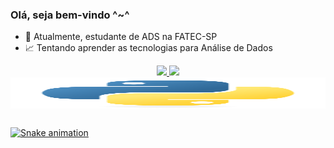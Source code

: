 ### Olá, seja bem-vindo ^~^

- 📘 Atualmente, estudante de ADS na FATEC-SP
- 📈 Tentando aprender as tecnologias para Análise de Dados

<div align="center">
  <a href="https://github.com/ZG-Aura">
  <img height="150em" src="https://github-readme-stats.vercel.app/api?username=ZG-Aura&show_icons=true&theme=aura_dark&include_all_commits=true&count_private=true"/>
  <img height="150em" src="https://github-readme-stats.vercel.app/api/top-langs/?username=ZG-Aura&layout=compact&langs_count=7&theme=aura_dark"/>
</div>

<img align="center" alt="Rafa-Python" height="50" width="925" src="https://raw.githubusercontent.com/devicons/devicon/master/icons/python/python-original.svg">

##

![Snake animation](https://github.com/ZG-Aura/ZG-Aura/blob/output/github-contribution-grid-snake.svg)
